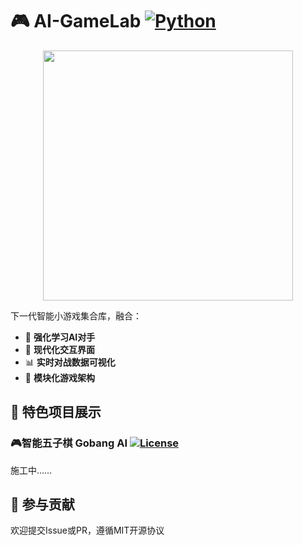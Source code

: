 ﻿# 🎮 AI-GameLab [![Python](https://img.shields.io/badge/Python-3.8%2B-blue?logo=python)](https://python.org)

<div align="center">
  <img src="https://64.media.tumblr.com/85e28b2c1364a2084bd7a6727add810a/bf7dea713bb52297-ac/s1280x1920/0f03a27d7d10f150b8abba46376358eb72e1bd89.gif" width="400">
</div>

下一代智能小游戏集合库，融合：
- 🤖 **强化学习AI对手**
- 🎨 **现代化交互界面**
- 📊 **实时对战数据可视化**
- 🚀 **模块化游戏架构**

## 🌟 特色项目展示
### 🎮智能五子棋 Gobang AI [![License](https://img.shields.io/badge/License-MIT-green.svg)](https://opensource.org/licenses/MIT)

施工中……



## 🤝 参与贡献
欢迎提交Issue或PR，遵循MIT开源协议
